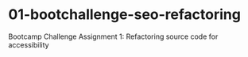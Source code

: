 # 01-bootchallenge-seo-refactoring
Bootcamp Challenge Assignment 1: Refactoring source code for accessibility
